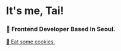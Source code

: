 # It's me, Tai!

### 🥷 Frontend Developer Based In Seoul.

[🍪 Eat some cookies.](https://taiscookie.vercel.app/)
